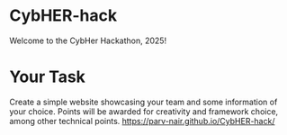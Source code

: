 # CybHER-hack

Welcome to the CybHer Hackathon, 2025!

# Your Task
Create a simple website showcasing your team and some information of your choice. Points will be awarded for creativity and framework choice, among other technical points.
https://parv-nair.github.io/CybHER-hack/